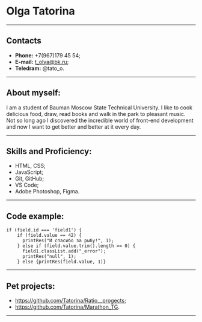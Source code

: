 # Olga Tatorina
<hr \>

## Contacts

* **Phone:** +7(967)179 45 54;
* **E-mail:** t_olya@bk.ru;
* **Teledram:** @tato_o.

<hr \>

## About myself:

I am a student of Bauman Moscow State Technical University. I like to cook delicious food, draw, read books and walk in the park to pleasant music. Not so long ago I discovered the incredible world of front-end development and now I want to get better and better at it every day.

<hr \>

## Skills and Proficiency:

* HTML, CSS;
* JavaScript;
* Git, GitHub;
* VS Code;
* Adobe Photoshop, Figma.

<hr \>

## Code example:

```
if (field.id === 'field1') {
    if (field.value == 42) {
      printRes("И спасибо за рыбу!", 1);
    } else if (field.value.trim().length == 0) {
      field1.classList.add("_error");
      printRes("null", 1);
    } else {printRes(field.value, 1)}
```

<hr \>

## Pet projects:

* https://github.com/Tatorina/Ratio__progects;
* https://github.com/Tatorina/Marathon_TG.

<hr \>

